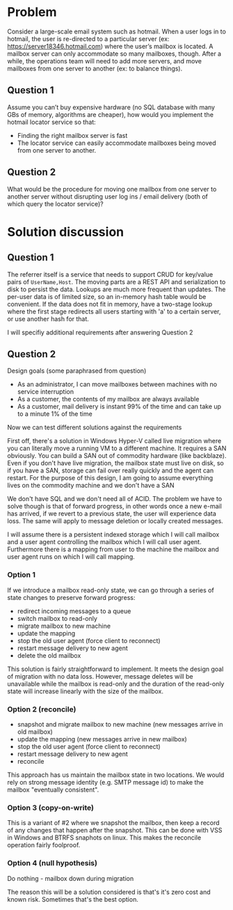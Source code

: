 ﻿# Problem

Consider a large-scale email system such as hotmail. When a user logs in to hotmail, the user is re-directed to a particular server (ex: https://server18346.hotmail.com) where the user’s mailbox is located. A mailbox server can only accommodate so many mailboxes, though. After a while, the operations team will need to add more servers, and move mailboxes from one server to another (ex: to balance things).

## Question 1

Assume you can’t buy expensive hardware (no SQL database with many GBs of memory, algorithms are cheaper), how would you implement the hotmail locator service so that:

- Finding the right mailbox server is fast
- The locator service can easily accommodate mailboxes being moved from one server to another. 

## Question 2

What would be the procedure for moving one mailbox from one server to another server without disrupting user log ins / email delivery (both of which query the locator service)?

# Solution discussion

## Question 1

The referrer itself is a service that needs to support CRUD for key/value pairs of `UserName,Host`. The moving parts are a REST API and serialization to disk to persist the data.
Lookups are much more frequent than updates. The per-user data is of limited size, so an in-memory hash table would be convenient. 
If the data does not fit in memory, have a two-stage lookup where the first stage redirects all users starting with 'a' to a certain server, or use another hash for that.

I will specifiy additional requirements after answering Question 2

## Question 2

Design goals (some paraphrased from question)
- As an administrator, I can move mailboxes between machines with no service interruption
- As a customer, the contents of my mailbox are always available
- As a customer, mail delivery is instant 99% of the time and can take up to a minute 1% of the time 

Now we can test different solutions against the requirements

First off, there's a solution in Windows Hyper-V called live migration where you can literally move a running VM to a different machine. It requires a SAN obviously. You can build a SAN out of commodity hardware (like backblaze). Even if you don't have live migration, the mailbox state must live on disk, so if you have a SAN, storage can fail over really quickly and the agent can restart. For the purpose of this design, I am going to assume everything lives on the commodity machine and we don't have a SAN

We don't have SQL and we don't need all of ACID. The problem we have to solve though is that of forward progress, in other words once a new e-mail has arrived, if we revert to a previous state, the user will experience data loss. The same will apply to message deletion or locally created messages.

I will assume there is a persistent indexed storage which I will call mailbox and a user agent controlling the mailbox which I will call user agent. Furthermore there is a mapping from user to the machine the mailbox and user agent runs on which I will call mapping.

### Option 1
If we introduce a mailbox read-only state, we can go through a series of state changes to preserve forward progress:
- redirect incoming messages to a queue
- switch mailbox to read-only
- migrate mailbox to new machine
- update the mapping
- stop the old user agent (force client to reconnect)
- restart message delivery to new agent
- delete the old mailbox

This solution is fairly straightforward to implement. It meets the design goal of migration with no data loss. However, message deletes will be unavailable while the mailbox is read-only and the duration of the read-only state will increase linearly with the size of the mailbox.

### Option 2 (reconcile)
- snapshot and migrate mailbox to new machine (new messages arrive in old mailbox)
- update the mapping (new messages arrive in new mailbox)
- stop the old user agent (force client to reconnect)
- restart message delivery to new agent
- reconcile

This approach has us maintain the mailbox state in two locations. We would rely on strong message identity (e.g. SMTP message id) to make the mailbox "eventually consistent".

### Option 3 (copy-on-write)
This is a variant of #2 where we snapshot the mailbox, then keep a record of any changes that happen after the snapshot. This can be done with VSS in Windows and BTRFS snaphots on linux. This makes the reconcile operation fairly foolproof.

### Option 4 (null hypothesis)
Do nothing - mailbox down during migration

The reason this will be a solution considered is that's it's zero cost and known risk. Sometimes that's the best option. 
